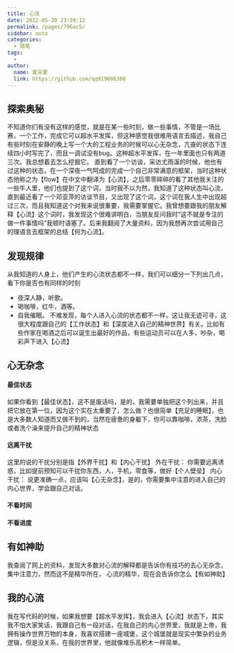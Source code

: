 ```yaml
---
title: 心流
date: 2022-05-30 23:59:12
permalink: /pages/796ac5/
sidebar: auto
categories:
  - 随笔
tags:
  - 
author: 
  name: 夏天夏
  link: https://github.com/qq919006380
---
```


## 探索奥秘
不知道你们有没有这样的感觉，就是在某一些时刻，做一些事情，不管是一场比赛，一个工作，完成它可以超水平发挥，但这种感觉我很难用语言去描述，我自己有些时刻在安静的晚上写一个大的工程业务的时候可以心无杂念，亢奋的状态下连续四小时写完了，而且一调试没有bug。这种超水平发挥，在一年里面也只有两道三次。我总想着去怎么挖掘它。
直到看了一个访谈，采访尤雨溪的时候，他也有过这种的状态，在一个深夜一气呵成的完成一个自己非常满意的框架，当时这种状态他称之为【flow】在中文中翻译为【心流】，之后零零碎碎的看了其他我关注的一些牛人里，他们也提到了这个词，当时我不以为然，我知道了这种状态叫心流，直到最近看了一个邓亚萍的访谈节目，又出现了这个词，这个词在我人生中出现超过三次，而且我知道这个对我来说很重要，我需要掌握它。我曾想要跟我的朋友解释【心流】这个词时，我发现这个很难讲明白，当朋友反问我时“这不就是专注的做一件事情吗”我顿时语塞了。后来我翻阅了大量资料，因为我想再次尝试用自己的理语言去框架的总结【何为心流】。

## 发现规律
从我知道的人身上，他们产生的心流状态都不一样，我们可以细分一下列出几点，看下你是否也有同样的时刻
- 夜深人静，听歌。
- 喝咖啡，红牛，酒等。 
- 自我催眠。
不难发现，每个人进入心流的状态都不一样，这让我无迹可寻，这很大程度跟自己的【工作状态】和【深度进入自己的精神世界】有关。比如有些作家在喝酒之后可以诞生出最好的作品，有些运动员可以在人多，吵杂，喝彩声下进入【心流】

## 心无杂念
#### 最佳状态
如果你看到【最佳状态】，这不是废话吗，是的，我需要单独把这个列出来，并且把它放在第一位，因为这个实在太重要了，怎么做？也很简单【充足的睡眠】，也是大多数人知道而又做不到的，当然在疲惫的身躯下，你可以靠咖啡，浓茶，洗脸或者洗个澡来提升自己的精神状态
#### 远离干扰
这里的说的干扰分别是指【外界干扰】和【内心干扰】
外在干扰：
你需要远离诱惑，比如提前预知可以干扰你东西，人，手机，零食等，做好【个人壁垒】
内心干扰：
说更准确一点，应该叫【心无杂念】，是的，你需要集中注意的进入自己的内心世界，学会跟自己对话。

#### 不看时间

#### 不看进度

## 有如神助
我查阅了网上的资料，发现大多数对心流的解释都是告诉你有技巧的去心无杂念，集中注意力，然而这不是精华所在，
心流的精华，现在会告诉你怎么【有如神助】
## 我的心流
我在写代码的时候，如果我想要【超水平发挥】，我会进入【心流】状态下，其实我不怕大家笑话，我跟自己有一段对话，在我自己的内心世界里，我就是上帝，我拥有操作世界万物的本身，我喜欢搭建一座城堡，这个城堡就是现实中繁杂的业务逻辑，但是没关系，在我的世界里，他就像堆乐高积木一样简单。